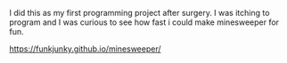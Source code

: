 I did this as my first programming project after surgery. I was itching to program and I was curious to see how fast i could make minesweeper for fun.

https://funkjunky.github.io/minesweeper/
